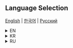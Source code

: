 ## Language Selection
[English](#en) | [한국어](#kr) | [Русский](#ru)

<details>
<summary id="en">EN</summary>

### Straightforward string functions

- **`strLen(const char *str)`**  
  Returns the length of the input string.

- **`strCmp(const char *str, const char *str2)`**  
  Compares two strings and returns `0` if they are equal, `1` if they are not.

- **`strChr_s(const char *str, char chr)`**  
  Returns a pointer to the first occurrence of the character `chr` in the string `str`. If not found, returns a pointer to the null terminator `'\0'`.

- **`strChr(const char *str, char chr)`**  
  Searches for the first occurrence of the character `chr` in the string `str`. Returns a pointer to the character, or `nullptr` if not found.

- **`strStr(const char *str, const char *str2)`**  
  Searches for the substring `str2` in the string `str`. Returns a pointer to the first occurrence of `str2` or `nullptr` if not found.

- **`strCat(const char *str, const char *str2)`**  
  Concatenates two strings and returns a new string containing the result.

- **`strCpy(char *buffer, const char *srcStr)`**  
  Copies the string `srcStr` into the provided `buffer` and returns the `buffer`. (Warning! after dynamic `buffer` usage, please don't forget to free this `buffer`)

</details>

<details>
<summary id="kr">KR</summary>

### 문자열 함수

- **`strLen(const char *str)`**  
  입력된 문자열의 길이를 반환합니다.

- **`strCmp(const char *str, const char *str2)`**  
  두 문자열을 비교하고 같으면 `0`을, 다르면 `1`을 반환합니다.

- **`strChr_s(const char *str, char chr)`**  
  문자열 `str`에서 문자 `chr`가 처음 나오는 위치를 반환합니다. 찾지 못하면 널 문자 `'\0'`의 포인터를 반환합니다.

- **`strChr(const char *str, char chr)`**  
  문자열 `str`에서 문자 `chr`가 처음 나오는 위치를 찾고, 찾으면 해당 문자의 포인터를 반환합니다. 그렇지 않을 경우엔 `nullptr`를 반환합니다.

- **`strStr(const char *str, const char *str2)`**  
  문자열 `str`에서 부분 문자열 `str2`를 찾습니다. 찾으면 `str2`의 첫 번째 위치를 반환하고, 그렇지 않을 경우엔 `nullptr`을 반환합니다.

- **`strCat(const char *str, const char *str2)`**  
  두 문자열을 연결한 후에 결과를 반환합니다.

- **`strCpy(char *buffer, const char *srcStr)`**  
  `srcStr`을 `buffer`에 복사하고 `buffer`를 반환합니다. (주의사항! 동적 `buffer`를 사용한 후에 `buffer`를 삭제되면 좋겠습니다)

</details>

<details>
<summary id="ru">RU</summary>

### Простые строковые функции

- **`strLen(const char *str)`**  
  Возвращает длину строки.

- **`strCmp(const char *str, const char *str2)`**  
  Сравнивает две строки и возвращает `0`, если они равны, и `1`, если они разные.

- **`strChr_s(const char *str, char chr)`**  
  Возвращает указатель на первое вхождение символа `chr` в строку `str`. Если не найдено, возвращает указатель на нулевой символ `'\0'`.

- **`strChr(const char *str, char chr)`**  
  Ищет первое вхождение символа `chr` в строке `str`. Возвращает указатель на символ или `nullptr`, если не найдено.

- **`strStr(const char *str, const char *str2)`**  
  Ищет подстроку `str2` в строке `str`. Возвращает указатель на первое вхождение `str2`, или `nullptr`, если не найдено.

- **`strCat(const char *str, const char *str2)`**  
  Конкатенирует две строки и возвращает новую строку, содержащую результат.

- **`strCpy(char *buffer, const char *srcStr)`**  
  Копирует строку `srcStr` в предоставленный `buffer` и возвращает `buffer`. (Внимание! после использования динамического `buffer` желательно освободить память)

</details>
